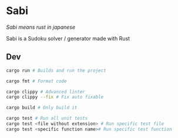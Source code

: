 # Sabi

_Sabi means rust in japanese_

Sabi is a Sudoku solver / generator made with Rust

## Dev

```sh
cargo run # Builds and run the project

cargo fmt # Format code

cargo clippy # Advanced linter
cargo clippy --fix # Fix auto fixable

cargo build # Only build it

cargo test # Run all unit tests
cargo test <file without extension> # Run specific test file
cargo test <specific function name># Run specific test function
```

